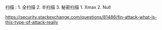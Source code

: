 扫描 : 
    1. 全扫描
    2. 半扫描
    3. 秘密扫描
        1. Xmax
        2. Null


https://security.stackexchange.com/questions/81486/fin-attack-what-is-this-type-of-attack-really
